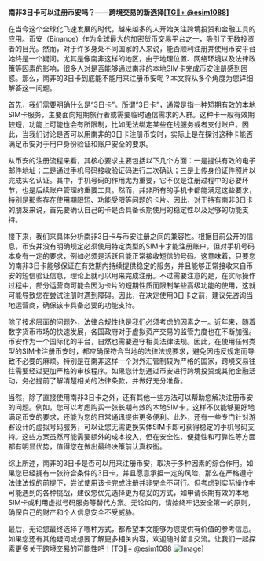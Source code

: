 **南非3日卡可以注册币安吗？——跨境交易的新选择[[TG💪+ @esim1088](https://t.me/s/esim1088)]**

在当今这个全球化飞速发展的时代，越来越多的人开始关注跨境投资和金融工具的应用。币安（Binance）作为全球最大的加密货币交易平台之一，吸引了无数投资者的目光。然而，对于许多身处不同国家的人来说，能否顺利注册并使用币安平台始终是一个疑问。尤其是像南非这样的地区，由于地理位置、网络环境以及法律政策等因素的影响，很多人对是否能够通过南非的本地SIM卡完成币安注册感到困惑。那么，南非的3日卡到底能不能用来注册币安呢？本文将从多个角度为您详细解答这一问题。

首先，我们需要明确什么是“3日卡”。所谓“3日卡”，通常是指一种短期有效的本地SIM卡服务，主要面向短期旅行者或需要临时通信需求的人群。这种卡一般有效期较短，功能上可能也会有所限制，比如无法绑定某些在线服务或者支付账户。因此，当我们讨论是否可以用南非的3日卡注册币安时，实际上是在探讨这种卡能否满足币安对于用户身份验证和账户安全的要求。

从币安的注册流程来看，其核心要求主要包括以下几个方面：一是提供有效的电子邮件地址；二是通过手机号码接收验证码进行二次确认；三是上传身份证件照片以完成实名认证。其中，手机号码的作用尤为重要，它不仅是注册过程中的必要环节，也是后续账户管理的重要工具。然而，并非所有的手机卡都能满足这些要求，特别是那些存在使用期限短、功能受限等问题的卡片。因此，对于持有南非3日卡的朋友来说，首先要确认自己的卡是否具备长期使用的稳定性以及足够的功能支持。

接下来，我们来具体分析南非3日卡与币安注册之间的兼容性。根据目前公开的信息，币安并没有明确规定必须使用特定类型的SIM卡才能注册账户，但对手机号码本身有一定的要求，例如必须是活跃且能正常接收短信的号码。这意味着，只要您的南非3日卡能够保证在有效期内持续提供稳定的服务，并且能够正常接收来自币安的短信验证信息，理论上就可以用来完成注册。不过需要注意的是，在实际操作过程中，部分运营商可能会因为卡片的短期性质而限制某些高级功能的使用，这就可能导致您在尝试注册时遇到障碍。因此，在决定使用3日卡之前，建议先咨询当地运营商，确保该卡具备必要的功能支持。

除了技术层面的问题外，法律合规性也是我们必须考虑的因素之一。近年来，随着数字货币市场的快速发展，各国政府对于虚拟资产交易的监管力度也在不断加强。币安作为一个国际化的平台，自然也需要遵守相关法律法规。因此，在使用任何类型的SIM卡注册币安时，都应确保符合当地的法律法规要求，避免因违反规定而导致不必要的麻烦。特别是在南非这样一个对外汇管制较为严格的国家，跨境交易往往需要经过更加严格的审核程序。如果您计划通过币安进行跨境投资或其他金融活动，务必提前了解清楚相关的法律条款，并做好充分准备。

当然，除了直接使用南非3日卡之外，还有其他一些方法可以帮助您解决注册币安的问题。例如，您可以考虑购买一张长期有效的本地SIM卡，这样不仅能够更好地满足币安的要求，还能为您的日常通讯提供更多便利。此外，还有一些专门针对游客设计的虚拟号码服务，可以让您无需更换实体SIM卡即可获得稳定的手机号码支持。这些方案虽然可能需要额外的成本投入，但在安全性、便捷性和可靠性等方面都有明显优势，值得您在做出最终决策前认真权衡。

综上所述，南非的3日卡是否可以用来注册币安，取决于多种因素的综合作用。如果您已经拥有一张符合条件的3日卡，并且愿意承担一定的风险，那么在严格遵守法律法规的前提下，尝试使用该卡完成注册并非完全不可行。但考虑到实际操作中可能遇到的各种挑战，建议您优先选择更为稳妥的方式，如申请长期有效的本地SIM卡或利用虚拟号码服务等替代方案。无论如何，请始终牢记安全第一的原则，确保自己的财产和个人信息安全不受威胁。

最后，无论您最终选择了哪种方式，都希望本文能够为您提供有价值的参考信息。如果您还有其他疑问或想要了解更多相关内容，欢迎随时留言交流。让我们一起探索更多关于跨境交易的可能性吧！[[TG💪+ @esim1088](https://t.me/s/esim1088) ![Image](https://i.postimg.cc/4NQfJmqS/Snipaste-2025-05-13-00-14-12.png)]
